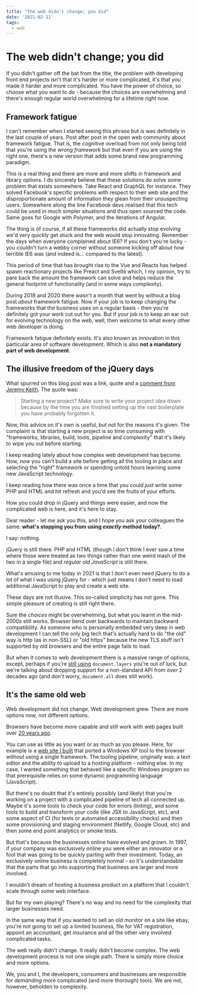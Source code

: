 ```yaml
---
title: "The web didn't change; you did"
date: '2021-02-11'
tags:
  - web
---
```


# The web didn't change; you did

If you didn't gather off the bat from the title, the problem with developing front end projects isn't that it's harder or more complicated, it's that *you* made it harder and more complicated. You have the power of choice, so choose what you want to do - because the choices are overwhelming and there's enough regular world overwhelming for a lifetime right now.

<!--more-->

## Framework fatigue

I can't remember when I started seeing this phrase but is was definitely in the last couple of years. Post after post in the open web community about framework fatigue. That is, the cognitive overload from not only being told that you're using the _wrong framework_ but that even if you are using the right one, there's a new version that adds some brand new programming paradigm.

This is a real thing and there are more and more shifts in framework and library options. I do sincerely believe that these solutions do solve some problem that exists somewhere. Take React and GraphQL for instance. They solved Facebook's specific problems with respect to their web site and the disproportionate amount of information they glean from their unsuspecting users. Somewhere along the line Facebook devs realised that this tech could be used in much simpler situations and thus open sourced the code. Same goes for Google with Polymer, and the iterations of Angular.

The thing is of course, if all these frameworks did actually stop evolving we'd very quickly get stuck and the web would stop innovating. Remember the days when everyone complained about IE6? If you don't you're lucky - you couldn't turn a webby corner without someone kicking off about how terrible IE6 was (and indeed is… compared to the latest).

This period of time that has brought rise to the Vue and Reacts has helped spawn reactionary projects like Preact and Svelte which, I my opinion, try to pare back the amount the framework can solve and helps reduce the general footprint of functionality (and in some ways complexity).

During 2019 and 2020 there wasn't a month that went by without a blog post _about_ framework fatigue. Now if your job is to keep changing the frameworks that the business uses on a regular basis - then you're definitely got your work cut out for you. But if your job is to keep an ear out for evolving technology on the web, well, then welcome to what every other web developer is doing.

Framework fatigue definitely exists. It's also known as innovation in this particular area of software development. Which is also **not a mandatory part of web development**.

## The illusive freedom of the jQuery days

What spurred on this blog post was a link, quote and a [comment from Jeremy Keith](https://adactio.com/links/17804). The quote was:

> Starting a new project? Make sure to write your project idea down because by the time you are finished setting up the vast boilerplate you have probably forgotten it.

Now, this advice on it's own is useful, but not for the reasons it's given. The complaint is that starting a new project is so time consuming with "frameworks, libraries, build, tools, pipeline and complexity" that it's likely to wipe you out before starting.

I keep reading lately about how complex web development has become. How, _now_ you can't build a site before getting all the tooling in place and selecting the "right" framework or spending untold hours learning some new JavaScript technology.

I keep reading how there was once a time that you could _just_ write some PHP and HTML and hit refresh and you'd see the fruits of your efforts.

How you could drop in jQuery and things were easier, and now the complicated web is here, and it's here to stay.

Dear reader - let me ask you this, and I hope you ask your colleagues the same: **what's stopping you from using _exactly_ method today?**.

I say: nothing.

jQuery is still there. PHP and HTML (though I don't think I ever saw a time where those were treated as two things rather than one weird mash of the two in a single file) and _regular old JavaScript_ is still there.

What's amusing to me today in 2021 is that I don't even need jQuery to do a lot of what I was using jQuery for - which just means I don't need to load additional JavaScript to play and create a web site.

These days are not illusive. This so-called simplicity has not gone. This simple pleasure of creating is still right there.

Sure the _choices_ might be overwhelming, but what you learnt in the mid-2000s still works. Browser bend over backwards to maintain backward compatibility. As someone who is personally embedded very deep in web development I can tell the only big tech that's actually hard to do "the old" way is http (as in non-SSL) or "old https" because the new TLS stuff isn't supported by old browsers and the entire page fails to load.

But when it comes to web development there is a massive range of options, except, perhaps if you're [still using](http://www.stopbadtherapy.com/standards.shtml#new) `document.layers` you're out of luck, but we're talking about dropping support for a non-standard API from _over_ 2 decades ago (and don't worry, `document.all` does still work).

## It's the same old web

Web development did not change. Web development grew. There are more options now, not different options.

Browsers have become _more_ capable and still work with web pages built over [20 years ago](http:/./info.cern.ch/).

You can use as little as you want or as much as you please. Here, for example is a [web site I built](https://zx.remysharp.com/audio/#src=MjM3LDE3MCwwLDEwLDIzNywxNDMsMCwwLDE3MywxMjAsMCwxNzMsMTAxLDAsMTczLDg1LDAsMTczLDcxLDAsMTczLDE1LDEsMTczLDIyOCwwLDE3MywxOTEsMCwxNzMsMTYxLDAsMTczLDEzNSwwLDE3MywxMTQsMCwxNzMsMTcwLDAsMTczLDE0MywwLDE3MywxMjAsMCwxNzMsMTAxLDAsMTczLDg1LDAsMTczLDcxLDAsMTczLDE1LDEsMTczLDIyOCwwLDE3MywxOTEsMCwxNzMsMTYxLDAsMTczLDEzNSwwLDE3MywxMTQsMCwxNzMsOTUsMCwxNzMsODAsMCwyMDgsMzI=) that ported a Windows XP tool to the browser without using a single framework. The tooling pipeline, originally was: a text editor and the ability to upload to a hosting platform - nothing else. In my case, I wanted something that behaved like a specific Windows program so that prerequisite relies on some dynamic programming language (JavaScript).

But there's no doubt that it's entirely possibly (and likely) that you're working on a project with a complicated pipeline of tech all connected up. Maybe it's some tools to check your code for errors (linting), and some tools to build and transform your code (like JSX to JavaScript, etc), and some aspect of CI (for tests or automated accessibility checks) and then some provisioning and staging environment (Netlify, Google Cloud, etc) and then some end point analytics or smoke tests.

But that's because the businesses online have evolved and grown. In 1997, if your company was exclusively online you were either an innovator or a fool that was going to be quickly parting with their investment. Today, an exclusively online business is completely normal - so it's understandable that the parts that go into supporting that business are larger and more involved.

I wouldn't dream of hosting a business product on a platform that I couldn't scale through some web interface.

But for my own playing? There's no way and no need for the complexity that larger businesses need.

In the same way that if you wanted to sell an old monitor on a site like ebay, you're not going to set up a limited business, file for VAT registration, appoint an accountant, get insurance and all the other very involved complicated tasks.

The web really didn't change. It really didn't become complex. The web development process is not one single path. There is simply more choice and more options.

We, you and I, the developers, consumers and businesses are responsible for *demanding* more complicated (and more thorough) tools. We are not, however, beholden to complexity.
